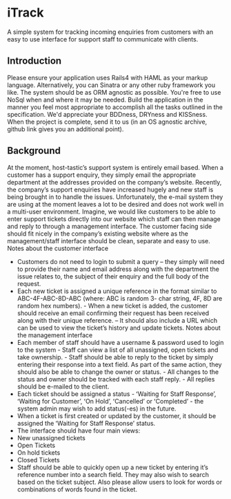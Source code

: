 # iTrack
A simple system for tracking incoming enquiries from customers with an easy to use interface for support staff to
communicate with clients.
## Introduction
Please ensure your application uses Rails4 with HAML as your markup language. Alternatively, you can Sinatra or any
other ruby framework you like. The system should be as ORM agnostic as possible. You're free to use NoSql when and
where it may be needed.
Build the application in the manner you feel most appropriate to accomplish all the tasks outlined in the specification.
We'd appreciate your BDDness, DRYness and KISSness.
When the project is complete, send it to us (in an OS agnostic archive, github link gives you an additional point).
## Background
At the moment, host-tasticʼs support system is entirely email based. When a customer has a support enquiry, they simply
email the appropriate department at the addresses provided on the company’s website. Recently, the company’s support
enquiries have increased hugely and new staff is being brought in to handle the issues. Unfortunately, the e-mail system
they are using at the moment leaves a lot to be desired and does not work well in a multi-user environment.
Imagine, we would like customers to be able to enter support tickets directly into our website which staff can then manage
and reply to through a management interface. The customer facing side should fit nicely in the company’s existing
website where as the management/staff interface should be clean, separate and easy to use.
Notes about the customer interface
- Customers do not need to login to submit a query – they simply will need to provide their name and email address along
with the department the issue relates to, the subject of their enquiry and the full body of the request.
- Each new ticket is assigned a unique reference in the format similar to ABC-4F-ABC-8D-ABC (where: ABC is random 3-
char string, 4F, 8D are random hex numbers). - When a new ticket is added, the customer should receive an email
confirming their request has been received along with their unique reference.
– It should also include a URL which can be used to view the ticket’s history and update tickets.
Notes about the management interface
- Each member of staff should have a username & password used to login to the system - Staff can view a list of all
unassigned, open tickets and take ownership. - Staff should be able to reply to the ticket by simply entering their
response into a text field. As part of the same action, they should also be able to change the owner or status. - All
changes to the status and owner should be tracked with each staff reply. - All replies should be e-mailed to the client.
- Each ticket should be assigned a status - ʻWaiting for Staff Responseʼ, ʻWaiting for Customerʼ, ʻOn Holdʼ, ʻCancelledʼ or
ʻCompletedʼ - the system admin may wish to add status(-es) in the future.
- When a ticket is first created or updated by the customer, it should be assigned the ʻWaiting for Staff Responseʼ status.
- The interface should have four main views:
- New unassigned tickets
- Open Tickets
- On hold tickets
- Closed Tickets
- Staff should be able to quickly open up a new ticket by entering itʼs reference number into a search field. They may also
wish to search based on the ticket subject. Also please allow users to look for words or combinations of words found in
the ticket.
